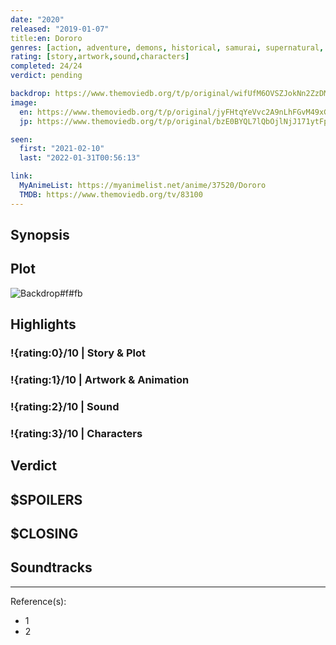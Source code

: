 ```yaml
---
date: "2020"
released: "2019-01-07"
title:en: Dororo
genres: [action, adventure, demons, historical, samurai, supernatural, shounen]
rating: [story,artwork,sound,characters]
completed: 24/24
verdict: pending

backdrop: https://www.themoviedb.org/t/p/original/wifUfM6OVSZJokNn2ZzDMmjKcvv.jpg
image:
  en: https://www.themoviedb.org/t/p/original/jyFHtqYeVvc2A9nLhFGvM49xGPg.jpg
  jp: https://www.themoviedb.org/t/p/original/bzE0BYQL7lQbOjlNjJ171ytFpwc.jpg

seen:
  first: "2021-02-10"
  last: "2022-01-31T00:56:13"

link:
  MyAnimeList: https://myanimelist.net/anime/37520/Dororo
  TMDB: https://www.themoviedb.org/tv/83100
---
```



## Synopsis

## Plot

![Backdrop#f#fb](https://www.themoviedb.org/t/p/original/AwB9OpmzC4sxkbu52Dzv9A7CfdG.jpg "Source: TMDB")

## Highlights

### !{rating:0}/10 | Story & Plot

### !{rating:1}/10 | Artwork & Animation

### !{rating:2}/10 | Sound

### !{rating:3}/10 | Characters

## Verdict

## $SPOILERS

## $CLOSING

## Soundtracks

***
Reference(s):

- 1
- 2
